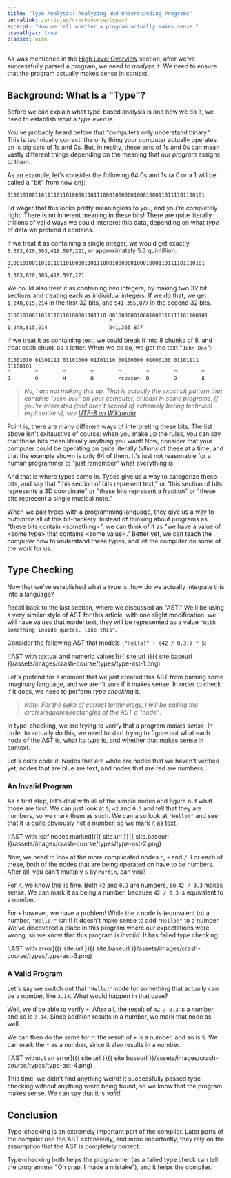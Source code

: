 ```yaml
---
title: "Type Analysis: Analyzing and Understanding Programs"
permalink: /articles/crashcourse/types/
excerpt: "How we tell whether a program actually makes sense."
usemathjax: true
classes: wide
---
```


As was mentioned in the [High Level Overview](/articles/crashcourse/high_level/) section, after we've successfully parsed a program, we need to *analyze* it. We need to ensure that the program actually makes sense in context. 

## Background: What Is a "Type"?

Before we can explain what type-based analysis is and how we do it, we need to establish what a *type* even is. 

You've probably heard before that "computers only understand binary." This is technically correct: the only thing your computer actually operates on is big sets of 1s and 0s. But, in reality, those sets of 1s and 0s can mean vastly different things depending on the meaning that our *program* assigns to them. 

As an example, let's consider the following 64 0s and 1s (a 0 or a 1 will be called a "bit" from now on):

~~~
0100101001101111011010000110111000100000010001000110111101100101
~~~

I'd wager that this looks pretty meaningless to you, and you're completely right. There is no inherent meaning in these bits! There are quite literally trillions of valid ways we could interpret this data, depending on what *type* of data we pretend it contains. 

If we treat it as containing a single integer, we would get exactly `5,363,620,503,418,597,221`, or approximately 5.3 quintillion.

~~~
0100101001101111011010000110111000100000010001000110111101100101
^                                
5,363,620,503,418,597,221                  
~~~

We could also treat it as containing *two* integers, by making two 32 bit sections and treating each as individual integers. If we do that, we get `1,248,815,214` in the first 32 bits, and `541,355,877` in the second 32 bits.

~~~
01001010011011110110100001101110 00100000010001000110111101100101
^                                ^
1,248,815,214                    541,355,877
~~~

If we treat it as containing text, we could break it into 8 chunks of 8, and treat each chunk as a letter. When we do so, we get the text "`John Doe`":

~~~
01001010 01101111 01101000 01101110 00100000 01000100 01101111 01100101
^        ^        ^        ^        ^        ^        ^        ^
J        O        H        N        <space>  D        O        E
~~~

> *No, I am not making this up. That is actually the exact bit pattern that contains "`John Doe`" on your computer, at least in some programs. If you're interested (and aren't scared of extremely boring technical explanations), see [UTF-8 on Wikipedia](https://en.wikipedia.org/wiki/UTF-8).*

Point is, there are many different ways of interpreting these bits. The list above isn't exhaustive of course: when you make up the rules, you can say that those bits mean literally anything you want! Now, consider that your computer could be operating on quite literally *billions* of these at a time, and that the example shown is only 64 of them. It's just not reasonable for a human programmer to "just remember" what everything is! 

And that is where types come in. Types give us a way to categorize these bits, and say that "this section of bits represent text," or "this section of bits represents a 3D coordinate" or "these bits represent a fraction" or "these bits represent a single musical note." 

When we pair types with a programming language, they give us a way to *automate* all of this bit-hackery. Instead of thinking about programs as "these bits contain \<something\>", we can think of it as "we have a value of \<some type\> that contains \<some value\>." Better yet, we can teach the *computer* how to understand these types, and let the computer do some of the work for us.  

## Type Checking

Now that we've established what a type is, how do we actually integrate this into a language? 

Recall back to the last section, where we discussed an "AST." We'll be using a very similar style of AST for this article, 
with one slight modification: we will have values that model text, they will be represented as a value `"With something inside quotes, like this"`.

Consider the following AST that models `("Hello!" + (42 / 0.3)) * 5`: 

![AST with textual and numeric values]({{ site.url }}{{ site.baseurl }}/assets/images/crash-course/types/type-ast-1.png)

Let's pretend for a moment that we just created this AST from parsing some imaginary language, and we aren't sure if it makes sense. In order to check if it does, we need to perform *type checking* it. 

> *Note: For the sake of correct terminology, I will be calling the circles/squares/rectangles of the AST a "node"*.

In type-checking, we are trying to verify that a program *makes sense*. In order to actually do this, we need to start
trying to figure out what each node of the AST is, what its *type* is, and whether that makes sense in context.

Let's color code it. Nodes that are white are nodes that we haven't verified yet, nodes that are blue are text, and nodes
that are red are numbers. 

### An Invalid Program

As a first step, let's deal with all of the simple nodes and figure out what those are first. We can just look at `5`, 
`42` and `0.3` and tell that they are numbers, so we mark them as such. We can also look at `"Hello!"` and see that it is
quite obviously not a number, so we mark it as text.

![AST with leaf nodes marked]({{ site.url }}{{ site.baseurl }}/assets/images/crash-course/types/type-ast-2.png)

Now, we need to look at the more complicated nodes `*`, `+` and `/`. For each of these, both of the nodes
that are being operated on have to be numbers. After all, you can't multiply `5` by `Muffin`, can you?

For `/`, we know this is fine. Both `42` and `0.3` are numbers, so `42 / 0.3` makes sense. We can mark it as
being a number, because `42 / 0.3` is equivalent to a number. 

For `+` however, we have a problem! While the `/` node is (equivalent to) a number, `"Hello!"` isn't! It doesn't
make sense to add `"Hello!"` to a number. We've discovered a place in this program where our expectations were wrong, 
so we know that this program is *invalid*. It has failed type checking. 

![AST with error]({{ site.url }}{{ site.baseurl }}/assets/images/crash-course/types/type-ast-3.png)

### A Valid Program

Let's say we switch out that `"Hello!"` node for something that
actually can be a number, like `3.14`. What would happen in that case?

Well, we'd be able to verify `+`. After all, the result of `42 / 0.3` is a number, and so is `3.14`. Since addition results in a number, we mark that node as well. 

We can then do the same for `*`: the result of `+` is a number, and so is `5`. We can mark the `*` as a number, since it also results in a number.

![AST without an error]({{ site.url }}{{ site.baseurl }}/assets/images/crash-course/types/type-ast-4.png)

This time, we didn't find anything weird! It successfully passed type checking without anything weird being found, so we know that the program makes sense. We can say that it is *valid*.

## Conclusion

Type-checking is an extremely important part of the compiler. Later parts of the compiler use the AST extensively, and more importantly, they rely on the assumption that the AST is completely correct. 

Type-checking both helps the programmer (as a failed type check can tell the programmer "Oh crap, I made a mistake"), and it helps the compiler. 
